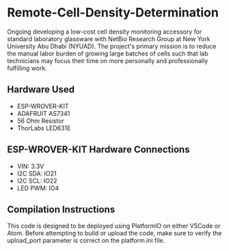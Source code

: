 # Remote-Cell-Density-Determination

Ongoing developing a low-cost cell density monitoring accessory for standard laboratory glassware with NetBio Research Group at New York University Abu Dhabi (NYUAD). The project's primary mission is to reduce the manual labor burden of growing large batches of cells such that lab technicians may focus their time on more personally and professionally fulfilling work.

## Hardware Used

- ESP-WROVER-KIT
- ADAFRUIT AS7341
- 56 Ohm Resistor
- ThorLabs LED631E

## ESP-WROVER-KIT Hardware Connections

- VIN: 3.3V
- I2C SDA: IO21
- I2C SCL: IO22
- LED PWM: IO4

## Compilation Instructions

This code is designed to be deployed using PlatformIO on either VSCode or Atom. Before attempting to build or upload the code, make sure to verify the upload_port parameter is correct on the platform.ini file.